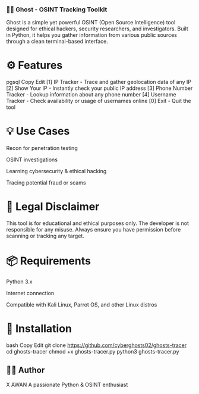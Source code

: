 ### 🕵️‍♂️ Ghost - OSINT Tracking Toolkit
Ghost is a simple yet powerful OSINT (Open Source Intelligence) tool designed for ethical hackers, security researchers, and investigators. Built in Python, it helps you gather information from various public sources through a clean terminal-based interface.

# ⚙️ Features
pgsql
Copy
Edit
[1] IP Tracker            - Trace and gather geolocation data of any IP
[2] Show Your IP          - Instantly check your public IP address
[3] Phone Number Tracker  - Lookup information about any phone number
[4] Username Tracker      - Check availability or usage of usernames online
[0] Exit                  - Quit the tool
# 💡 Use Cases
Recon for penetration testing

OSINT investigations

Learning cybersecurity & ethical hacking

Tracing potential fraud or scams

# 🔐 Legal Disclaimer
This tool is for educational and ethical purposes only. The developer is not responsible for any misuse. Always ensure you have permission before scanning or tracking any target.

# 📦 Requirements
Python 3.x

Internet connection

Compatible with Kali Linux, Parrot OS, and other Linux distros

# 🚀 Installation
bash
Copy
Edit
git clone https://github.com/cyberghosts02/ghosts-tracer
cd ghosts-tracer
chmod +x ghosts-tracer.py
python3 ghosts-tracer.py
## 🧑‍💻 Author
X AWAN
A passionate Python & OSINT enthusiast
